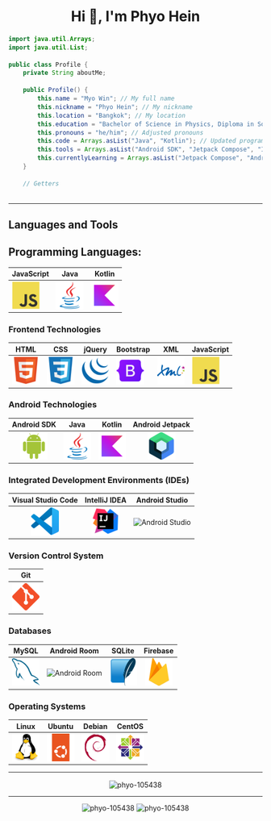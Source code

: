 <h1 align="center">Hi 👋, I'm Phyo Hein</h1>

```java
import java.util.Arrays;
import java.util.List;

public class Profile {
    private String aboutMe;

    public Profile() {
        this.name = "Myo Win"; // My full name
        this.nickname = "Phyo Hein"; // My nickname
        this.location = "Bangkok"; // My location
        this.education = "Bachelor of Science in Physics, Diploma in Software Engineering"; // My education background
        this.pronouns = "he/him"; // Adjusted pronouns
        this.code = Arrays.asList("Java", "Kotlin"); // Updated programming languages
        this.tools = Arrays.asList("Android SDK", "Jetpack Compose", "IntelliJ IDEA", "Android Studio"); // Updated tools                   
        this.currentlyLearning = Arrays.asList("Jetpack Compose", "Android Architecture Components"); // Added currently learning topics
    }

    // Getters
    
```



<p align="left">
</p>

---


## Languages and Tools 

<div>
  
## Programming Languages:
| JavaScript | Java | Kotlin |
|----------|----------|----------|
|   <img src="https://github.com/devicons/devicon/blob/master/icons/javascript/javascript-original.svg" title="JavaScript" alt="JavaScript" width="55" height="55"/> | <img src="https://github.com/devicons/devicon/blob/master/icons/java/java-original.svg" title="Java"  alt="Java" width="55" height="55"/> |  <img src="https://github.com/devicons/devicon/blob/master/icons/kotlin/kotlin-original.svg" title="Kotlin" alt="Kotlin" width="55" height="55"/> |

### Frontend Technologies  
| HTML | CSS | jQuery | Bootstrap | XML | JavaScript |
|------|-----|--------|-----------|-----|-----------|
| <img src="https://github.com/devicons/devicon/blob/master/icons/html5/html5-original.svg" title="HTML" alt="HTML" width="55" height="55"/> | <img src="https://github.com/devicons/devicon/blob/master/icons/css3/css3-original.svg" title="CSS" alt="CSS" width="55" height="55"/> | <img src="https://github.com/devicons/devicon/blob/master/icons/jquery/jquery-original.svg" title="jQuery" alt="jQuery" width="55" height="55"/> | <img src="https://github.com/devicons/devicon/blob/master/icons/bootstrap/bootstrap-original.svg" title="Bootstrap" alt="Bootstrap" width="55" height="55"/> | <img src="https://github.com/devicons/devicon/blob/master/icons/xml/xml-original.svg" title="XML" alt="XML" width="55" height="55"/> | <img src="https://github.com/devicons/devicon/blob/master/icons/javascript/javascript-original.svg" title="JavaScript" alt="JavaScript" width="55" height="55"/> |

### Android Technologies  
| Android SDK | Java | Kotlin | Android Jetpack |  
|-------------|--------|------|----------------|  
|<div align="center"><img src="https://github.com/devicons/devicon/blob/master/icons/android/android-original.svg" title="Android SDK" alt="Android SDK" width="55" height="55" /><div> | <img src="https://github.com/devicons/devicon/blob/master/icons/java/java-original.svg" title="Java"  alt="Java" width="55" height="55"/> | <img src="https://github.com/devicons/devicon/blob/master/icons/kotlin/kotlin-original.svg" title="Kotlin" alt="Kotlin" width="55" height="55"/> | <div align="center"><img src="https://github.com/devicons/devicon/blob/master/icons/jetpackcompose/jetpackcompose-original.svg" title="Android Jetpack" alt="Android Jetpack" width="55" height="55"/></div> | 

### Integrated Development Environments (IDEs)  
| Visual Studio Code | IntelliJ IDEA | Android Studio |  
|--------------------|---------------|----------------|  
|<div align="center"><img src="https://github.com/devicons/devicon/blob/master/icons/vscode/vscode-original.svg" title="Visual Studio Code" alt="Visual Studio Code" width="55" height="55"/></div> | <div align="center"><img src="https://github.com/devicons/devicon/blob/master/icons/intellij/intellij-original.svg" title="IntelliJ IDEA" alt="IntelliJ IDEA" width="55" height="55"/></div>| <div align="center"><img src="https://upload.wikimedia.org/wikipedia/commons/thumb/c/c1/Android_Studio_icon_%282023%29.svg/480px-Android_Studio_icon_%282023%29.svg.png" title="Android Studio" alt="Android Studio" width="55" height="55"/></div> |


### Version Control System
| Git |  
|-----|  
| <img src="https://github.com/devicons/devicon/blob/master/icons/git/git-original.svg" title="Git" alt="Git" width="55" height="55"/> |  

### Databases  
| MySQL |  Android Room  |  SQLite  |  Firebase  |
|-------|----------------|----------|------------|
| <img src="https://github.com/devicons/devicon/blob/master/icons/mysql/mysql-original.svg" title="MySQL" alt="MySQL" width="55" height="55"/> |<div align="center"><img src="https://assets.carolus.kodeco.com/assets/murakami/category-icons/category-saving-data-persistence-android-9dc9eed34348d1d06a4365379fba3a54aa7aabd05d828dbb4de97349126d9718.svg" title="Android Room" alt="Android Room" width="55" height="55"/></div> | <div align="center"><img src="https://github.com/devicons/devicon/blob/master/icons/sqlite/sqlite-original.svg" title="SQLite" alt="SQLite" width="55" height="55"/></div> | <div align="center"><img src="https://github.com/devicons/devicon/blob/master/icons/firebase/firebase-original.svg" title="Firebase" alt="Firebase" width="55" height="55"/></div> |

### Operating Systems  
| Linux  | Ubuntu  | Debian  | CentOS |
|--------|---------|---------|---------|  
| <img src="https://github.com/devicons/devicon/blob/master/icons/linux/linux-original.svg" title="Linux" alt="Linux" width="55" height="55"/> | <img src="https://github.com/devicons/devicon/blob/master/icons/ubuntu/ubuntu-original.svg" title="Ubuntu" alt="Ubuntu" width="55" height="55"/> | <img src="https://github.com/devicons/devicon/blob/master/icons/debian/debian-original.svg" title="Debian" alt="Debian" width="55" height="55"/> | <img src="https://github.com/devicons/devicon/blob/master/icons/centos/centos-original.svg" title="CentOS" alt="CentOS" width="55" height="55"/> |

</div>

---
<p align="center"><img align="center" src="https://github-readme-streak-stats.herokuapp.com/?user=phyo-105438&theme=transparent" alt="phyo-105438" /></p>

---

<p align="center">  
  <img height="200" src="https://github-readme-stats.vercel.app/api/top-langs?username=phyo-105438&show_icons=true&locale=en&layout=compact&theme=transparent" alt="phyo-105438"/>  
  <img height="200" src="https://github-readme-stats.vercel.app/api?username=phyo-105438&show_icons=true&locale=en&theme=transparent" alt="phyo-105438" />  
</p>


